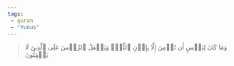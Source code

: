 ```yaml
---
tags: 
 - quran 
 - "Yunus"
---
```


> وَمَا كَانَ لِنَفۡسٍ أَن تُؤۡمِنَ إِلَّا بِإِذۡنِ ٱللَّهِۚ وَيَجۡعَلُ ٱلرِّجۡسَ عَلَى ٱلَّذِينَ لَا يَعۡقِلُونَ
